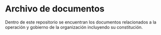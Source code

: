 # Archivo de documentos

Dentro de este repositorio se encuentran los documentos relacionados a la operación y gobierno de la organización incluyendo su constitución.

